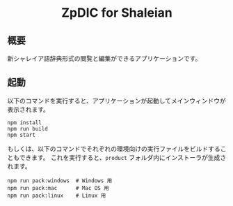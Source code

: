 <div align="center">
<h1>ZpDIC for Shaleian</h1>
</div>


## 概要
新シャレイア語辞典形式の閲覧と編集ができるアプリケーションです。

## 起動
以下のコマンドを実行すると、アプリケーションが起動してメインウィンドウが表示されます。
```
npm install
npm run build
npm start
```
もしくは、以下のコマンドでそれぞれの環境向けの実行ファイルをビルドすることもできます。
これを実行すると、`product` フォルダ内にインストーラが生成されます。
```
npm run pack:windows  # Windows 用
npm run pack:mac      # Mac OS 用
npm run pack:linux    # Linux 用
```